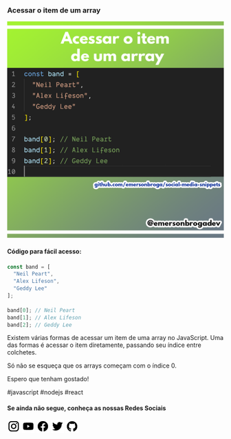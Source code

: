 ### Acessar o item de um array

![Acessar o item de um array](https://github.com/emersonbroga/social-media-snippets/blob/master/content/2020-01-16/1080x1080-array-item.png)

#### Código para fácil acesso:

```js
const band = [
  "Neil Peart", 
  "Alex Lifeson", 
  "Geddy Lee"
];

band[0]; // Neil Peart
band[1]; // Alex Lifeson
band[2]; // Geddy Lee
```

Existem várias formas de acessar um item de uma array no JavaScript.
Uma das formas é acessar o item diretamente, passando seu índice entre colchetes.

Só não se esqueça que os arrays começam com o índice 0.

Espero que tenham gostado!

\#javascript \#nodejs \#react

#### Se ainda não segue, conheça as nossas Redes Sociais

[![instagram.com/emersonbrogadev](https://github.com/emersonbroga/social-media-snippets/blob/master/static/instagram.png?raw=true)](https://www.instagram.com/emersonbrogadev/)
[![youtube.com/c/emersonbrogadev](https://github.com/emersonbroga/social-media-snippets/blob/master/static/youtube.png?raw=true)](https://www.youtube.com/c/emersonbroga/)
[![facebook.com/emersonbrogadev](https://github.com/emersonbroga/social-media-snippets/blob/master/static/facebook.png?raw=true)](https://www.facebook.com/emersonbrogadev/)
[![twitter.com/emersonbrogadev](https://github.com/emersonbroga/social-media-snippets/blob/master/static/twitter.png?raw=true)](https://www.twitter.com/emersonbrogadev/)
[![github.com/emersonbroga](https://github.com/emersonbroga/social-media-snippets/blob/master/static/github.png?raw=true)](https://www.github.com/emersonbroga/)

